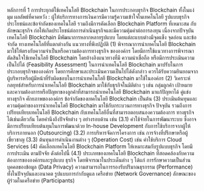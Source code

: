 หลักการที่ 1 การประยุกต์ใช้เทคโนโลยี Blockchain ในการประกอบธุรกิจ
Blockchain ทั้งในแง่มุม
ผลลัพธ์ที่คาดหวัง : ผู้ให้บริการทางการเงินควรมีความรู้ความเข้าใจในเทคโนโลยี
รูปแบบธุรกิจ ประโยชน์และข้อจำกัดของเทคโนโลยี รวมถึงมีการคัดเลือก Blockchain Platform ที่เหมาะสม
กับลักษณะธุรกิจ ก่อให้เกิดประโยชน์ต่อการดำเนินธุรกิจและมีความคุ้มค่าต่อการลงทุน เนื่องจากปัจจุบัน
เทคโนโลยี Blockchain มีพัฒนาการหลากหลายรูปแบบ โดยแต่ละแบบต่างมีจุดแข็ง จุดอ่อน และข้อจํากัด
ทางเทคโนโลยีที่แตกต่างกัน
แนวทางที่พึงปฏิบัติ
(1) พิจารณาการนำเทคโนโลยี Blockchain มาใช้ให้ตรงกับความจำเป็นหรือความต้องการทางธุรกิจ
ขององค์กร โดยมีการใช้แนวทางการพิจารณาตัดสินใจใช้เทคโนโลยี Blockchain โดยอ้างอิงแนวทางที่มี
ความน่าเชื่อถือ หรือมีการประเมินความเป็นไปได้ (Feasibility Assessment) ในการนำเทคโนโลยี
Blockchain มาปรับในการประกอบธุรกิจขององค์กร โดยการศึกษาและประเมินความเป็นไปได้ดังกล่าว
ควรได้รับความยินยอมจากผู้บริหารหรือผู้มีหน้าที่รับผิดชอบในการนำเทคโนโลยี Blockchain มาใช้ในองค์กร
(2) วิเคราะห์กลยุทธ์สำหรับการนำเทคโนโลยี Blockchain มาใช้กับธุรกิจในมิติต่าง ๆ เช่น กลุ่มลูกค้า
เป้าหมายและความต้องการหรือปัญหาของลูกค้าที่สามารถนำเทคโนโลยี Blockchain มาแก้ปัญหาได้ คู่แข่ง
ทางธุรกิจ ศักยภาพขององค์กร ข้อจํากัดของเทคโนโลยี Blockchain เป็นต้น
(3) ประเมินต้นทุนและความคุ้มค่าของการนำเทคโนโลยี Blockchain มาใช้กับกระบวนการทางธุรกิจ
ปัจจุบัน รวมถึงการเปรียบเทียบเทคโนโลยี Blockchain กับเทคโนโลยีอื่นที่สามารถตอบสนองความต้องการ
ทางธุรกิจได้เช่นเดียวกัน โดยคำนึงถึงปัจจัยต่าง ๆ อย่างรอบด้าน เช่น
(3.1) ค่าใช้จ่ายในการพัฒนาระบบ ซึ่งอาจมีการเปรียบเทียบต้นทุนในการพัฒนาด้วย In-house
Development กับการใช้บริการจากผู้ให้บริการภายนอก (Outsourcing)
(3.2) การบริหารจัดการโครงการ เช่น การจ้างที่ปรึกษาหรือผู้เชี่ยวชาญ
(3.3) ต้นทุนการดำเนินงานต่าง ๆ (Operation Cost) เช่น ค่าใช้บริการ Cloud Services
(4) คัดเลือกเทคโนโลยี Blockchain Platform ให้เหมาะสมกับรูปแบบธุรกิจ โดยมีการประเมิน
ตามปัจจัย ดังต่อไปนี้
(4.1) ประเภทของเทคโนโลยี Blockchain ที่สอดคล้องกับความต้องการขององค์กรและรูปแบบ
ธุรกิจ โดยพิจารณาในประเด็นต่าง ๆ ได้แก่ การรักษาความเป็นส่วนบุคคลของข้อมูล (Data Privacy)
ความสามารถในการรองรับปริมาณธุรกรรม (Performance) ทั้งในปัจจุบันและอนาคต รูปแบบการกำกับดูแล
เครือข่าย (Network Governance) ลักษณะของผู้ร่วมในเครือข่าย (Participants)
